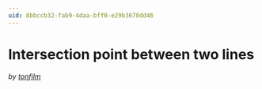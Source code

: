 ```yaml
---
uid: 8bbccb32-fab9-4daa-bff0-e29b3678dd46
---
```


#  Intersection point between two lines



*by <span class="user"><a href="https://vvvv.org/users/tonfilm" class="extURL" target="_blank">tonfilm</a></span>*  






